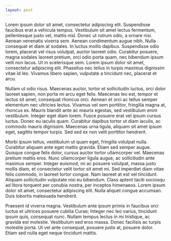 ```yaml
---
layout: post
---
```


Lorem ipsum dolor sit amet, consectetur adipiscing elit. Suspendisse faucibus erat a vehicula tempus. Vestibulum sit amet lectus fermentum, pellentesque justo vel, mattis nisl. Donec ut rutrum odio, a ornare nisi. Aenean venenatis viverra sem. Aenean condimentum augue nibh. Nulla consequat et diam at sodales. In luctus mollis dapibus. Suspendisse odio lorem, placerat vel risus volutpat, auctor laoreet odio. Curabitur posuere, magna sodales laoreet pretium, orci odio porta quam, nec bibendum ipsum velit non lacus. Ut in scelerisque sem. Lorem ipsum dolor sit amet, consectetur adipiscing elit. Phasellus nec tellus in turpis maximus dignissim vitae id leo. Vivamus libero sapien, vulputate a tincidunt nec, placerat et arcu.

Nullam ut odio risus. Maecenas auctor, tortor et sollicitudin luctus, orci dolor laoreet sapien, non porta mi arcu eget felis. Maecenas leo est, tempor et lectus sit amet, consequat rhoncus orci. Aenean et orci ac tellus semper elementum nec ultricies lectus. Vivamus vel sem porttitor, fringilla magna at, rhoncus ex. Mauris blandit ante ac mauris egestas, sed vestibulum enim vestibulum. Integer eget diam lorem. Fusce posuere erat vel ipsum cursus luctus. Donec eu iaculis quam. Curabitur dapibus tortor ut diam iaculis, ac commodo mauris dignissim. Maecenas urna ligula, aliquam sit amet ipsum eget, sagittis tempor turpis. Sed sed ex non velit porttitor hendrerit.

Morbi ipsum tellus, vestibulum ut quam eget, fringilla volutpat nulla. Curabitur aliquam ante eget mattis gravida. Etiam sed semper augue. Quisque congue felis dolor, cursus auctor tortor ullamcorper vel. Maecenas pretium mattis eros. Nunc ullamcorper ligula augue, ac sollicitudin ante maximus semper. Integer euismod, mi ac posuere volutpat, massa justo mollis diam, et consectetur velit tortor sit amet mi. Sed imperdiet diam vitae felis commodo, in laoreet tortor congue. Nam laoreet at est vel tincidunt. Aliquam sollicitudin vulputate nisi eu bibendum. Class aptent taciti sociosqu ad litora torquent per conubia nostra, per inceptos himenaeos. Lorem ipsum dolor sit amet, consectetur adipiscing elit. Nulla aliquet congue accumsan. Duis lobortis malesuada hendrerit.

Praesent id viverra magna. Vestibulum ante ipsum primis in faucibus orci luctus et ultrices posuere cubilia Curae; Integer nec leo varius, tincidunt ipsum quis, consequat nunc. Nullam tempus lectus in mi tristique, ac gravida est molestie. Vestibulum sed eros massa. Donec facilisis ac turpis molestie porta. Ut vel ante consequat, posuere justo at, posuere dolor. Etiam sed nulla eget neque tincidunt mattis.


